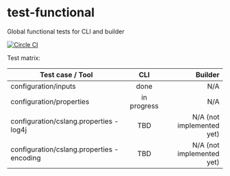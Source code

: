 # test-functional
Global functional tests for CLI and builder

[![Circle CI](https://circleci.com/gh/CloudSlang/test-functional/tree/master.svg?style=svg)](https://circleci.com/gh/CloudSlang/test-functional/tree/master)

Test matrix:

| Test case / Tool       | CLI           | Builder  |
| ------------- |:-------------:| -----:|
| configuration/inputs      | done | N/A |
| configuration/properties      | in progress | N/A |
| configuration/cslang.properties - log4j      | TBD | N/A (not implemented yet) |
| configuration/cslang.properties - encoding      | TBD | N/A (not implemented yet) |

